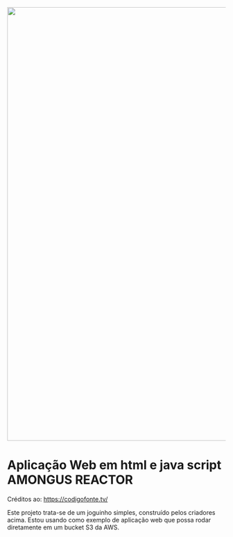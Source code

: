 <img src="https://drive.google.com/uc?export=view&id=1ly82uqS7xjIxO3sEHhKMZmkuIFSfGPqQ" width="1000">

# Aplicação Web em html e java script AMONGUS REACTOR
Créditos ao: https://codigofonte.tv/

Este projeto trata-se de um joguinho simples, construído pelos criadores acima. Estou usando como exemplo de aplicação web que possa rodar diretamente em um bucket S3 da AWS.
